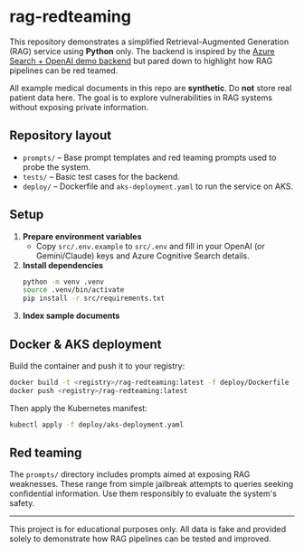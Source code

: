 # rag-redteaming

This repository demonstrates a simplified Retrieval-Augmented Generation (RAG) service
using **Python** only. The backend is inspired by the
[Azure Search + OpenAI demo backend](https://github.com/Azure-Samples/azure-search-openai-demo/tree/main/app/backend)
but pared down to highlight how RAG pipelines can be red teamed.

All example medical documents in this repo are **synthetic**. Do **not** store real
patient data here. The goal is to explore vulnerabilities in RAG systems without
exposing private information.

## Repository layout


- `prompts/` – Base prompt templates and red teaming prompts used to probe the system.
- `tests/` – Basic test cases for the backend.
- `deploy/` – Dockerfile and `aks-deployment.yaml` to run the service on AKS.


## Setup

1. **Prepare environment variables**
   - Copy `src/.env.example` to `src/.env` and fill in your OpenAI (or Gemini/Claude)
     keys and Azure Cognitive Search details.
2. **Install dependencies**
   ```bash
   python -m venv .venv
   source .venv/bin/activate
   pip install -r src/requirements.txt
   ```
3. **Index sample documents**


## Docker & AKS deployment

Build the container and push it to your registry:
```bash
docker build -t <registry>/rag-redteaming:latest -f deploy/Dockerfile .
docker push <registry>/rag-redteaming:latest
```
Then apply the Kubernetes manifest:
```bash
kubectl apply -f deploy/aks-deployment.yaml
```

## Red teaming

The `prompts/` directory includes prompts aimed at exposing RAG weaknesses.
These range from simple jailbreak attempts to queries seeking confidential
information. Use them responsibly to evaluate the system's safety.

---
This project is for educational purposes only. All data is fake and provided
solely to demonstrate how RAG pipelines can be tested and improved.
